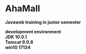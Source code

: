 # AhaMall
<strong>Javaweb training in junior semester</strong>

<b>development environment<b></br>
JDK 10.0.1</br>
Tomcat 9.0.8</br>
win10 17134<br>

